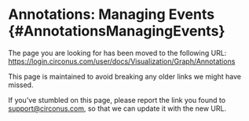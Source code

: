 # Annotations: Managing Events {#AnnotationsManagingEvents}

The page you are looking for has been moved to the following URL:
https://login.circonus.com/user/docs/Visualization/Graph/Annotations

This page is maintained to avoid breaking any older links we might have missed.

If you've stumbled on this page, please report the link you found to support@circonus.com, so that we can update it with the new URL.
